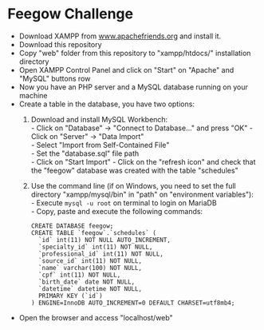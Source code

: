 # Feegow Challenge

- Download XAMPP from www.apachefriends.org and install it.
- Download this repository
- Copy "web" folder from this repository to "xampp/htdocs/" installation directory
- Open XAMPP Control Panel and click on "Start" on "Apache" and "MySQL" buttons row
- Now you have an PHP server and a MySQL database running on your machine
- Create a table in the database, you have two options:  
    1) Download and install MySQL Workbench:  
      - Click on "Database" -> "Connect to Database..." and press "OK"
      - Click on "Server" -> "Data Import"  
      - Select "Import from Self-Contained File"  
      - Set the "database.sql" file path  
      - Click on "Start Import"
      - Click on the "refresh icon" and check that the "feegow" database was created with the table "schedules"
     
    2) Use the command line (if on Windows, you need to set the full directory "xampp/mysql/bin" in "path" on "environment variables"):  
      - Execute `mysql -u root` on terminal to login on MariaDB  
      - Copy, paste and execute the following commands:  
        ```
        CREATE DATABASE feegow;  
        CREATE TABLE `feegow`.`schedules` (
          `id` int(11) NOT NULL AUTO_INCREMENT,
          `specialty_id` int(11) NOT NULL,
          `professional_id` int(11) NOT NULL,
          `source_id` int(11) NOT NULL,
          `name` varchar(100) NOT NULL,
          `cpf` int(11) NOT NULL,
          `birth_date` date NOT NULL,
          `datetime` datetime NOT NULL,
          PRIMARY KEY (`id`)
        ) ENGINE=InnoDB AUTO_INCREMENT=0 DEFAULT CHARSET=utf8mb4;
        ```
- Open the browser and access "localhost/web"